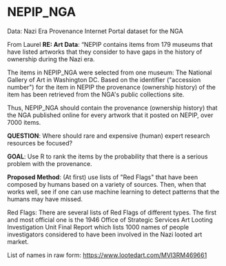 # NEPIP_NGA

Data: Nazi Era Provenance Internet Portal dataset for the NGA  

From Laurel **RE: Art Data**: “NEPIP contains items from 179 museums that have listed artworks that they consider to have gaps in the history of ownership during the Nazi era.  

The items in NEPIP_NGA were selected from one museum: The National Gallery of Art in Washington DC.
Based on the identifier ("accession number") for the item in NEPIP the provenance (ownership history) of the item has been retrieved from the NGA's public collections site.  

Thus, NEPIP_NGA should contain the provenance (ownership history) that the NGA published online for every artwork that it posted on NEPIP, over 7000 items.  

**QUESTION**: Where should rare and expensive (human) expert research resources be focused?  

**GOAL**: Use R to rank the items by the probability that there is a serious problem with the provenance.   

**Proposed Method**: (At first) use lists of "Red Flags" that have been composed by humans based on a variety of sources. Then, when that works well, see if one can use machine learning to detect patterns that the humans may have missed.  

Red Flags: There are several lists of Red Flags of different types. The first and most official one is the 1946 Office of Strategic Services Art Looting Investigation Unit Final Report which lists 1000 names of people investigators considered to have been involved in the Nazi looted art market.   

List of names in raw form: <https://www.lootedart.com/MVI3RM469661>

